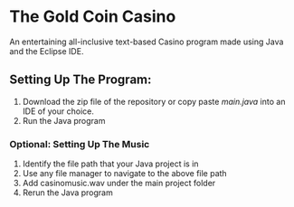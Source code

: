 # The Gold Coin Casino
An entertaining all-inclusive text-based Casino program made using Java and the Eclipse IDE. 

<Add image here>

## Setting Up The Program:

1. Download the zip file of the repository or copy paste *main.java* into an IDE of your choice. 
2. Run the Java program

### Optional: Setting Up The Music

1. Identify the file path that your Java project is in
2. Use any file manager to navigate to the above file path
3. Add casinomusic.wav under the main project folder
4. Rerun the Java program

